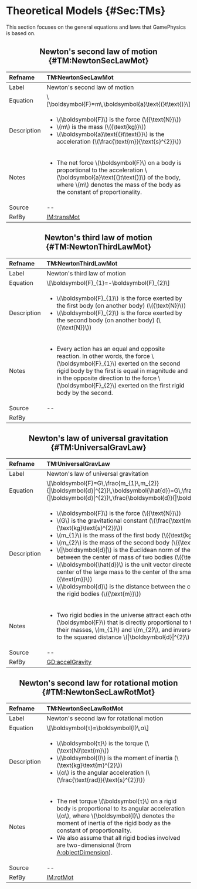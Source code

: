 # Theoretical Models {#Sec:TMs}

This section focuses on the general equations and laws that GamePhysics is based on.

<div align="center">

## Newton's second law of motion {#TM:NewtonSecLawMot}

</div>

|Refname    |TM:NewtonSecLawMot                                                                                                                                                                                                                  |
|:----------|:-----------------------------------------------------------------------------------------------------------------------------------------------------------------------------------------------------------------------------------|
|Label      |Newton's second law of motion                                                                                                                                                                                                       |
|Equation   |\\[\boldsymbol{F}=m\\,\boldsymbol{a}\text{(}t\text{)}\\]                                                                                                                                                                            |
|Description|<ul><li>\\(\boldsymbol{F}\\) is the force (\\({\text{N}}\\))</li><li>\\(m\\) is the mass (\\({\text{kg}}\\))</li><li>\\(\boldsymbol{a}\text{(}t\text{)}\\) is the acceleration (\\(\frac{\text{m}}{\text{s}^{2}}\\))</li></ul>      |
|Notes      |<ul><li>The net force \\(\boldsymbol{F}\\) on a body is proportional to the acceleration \\(\boldsymbol{a}\text{(}t\text{)}\\) of the body, where \\(m\\) denotes the mass of the body as the constant of proportionality.</li></ul>|
|Source     |--                                                                                                                                                                                                                                  |
|RefBy      |[IM:transMot](./SecIMs.md#IM:transMot)                                                                                                                                                                                              |

<div align="center">

## Newton's third law of motion {#TM:NewtonThirdLawMot}

</div>

|Refname    |TM:NewtonThirdLawMot                                                                                                                                                                                                                                                                                          |
|:----------|:-------------------------------------------------------------------------------------------------------------------------------------------------------------------------------------------------------------------------------------------------------------------------------------------------------------|
|Label      |Newton's third law of motion                                                                                                                                                                                                                                                                                  |
|Equation   |\\[\boldsymbol{F}\_{1}=-\boldsymbol{F}\_{2}\\]                                                                                                                                                                                                                                                                |
|Description|<ul><li>\\(\boldsymbol{F}\_{1}\\) is the force exerted by the first body (on another body) (\\({\text{N}}\\))</li><li>\\(\boldsymbol{F}\_{2}\\) is the force exerted by the second body (on another body) (\\({\text{N}}\\))</li></ul>                                                                        |
|Notes      |<ul><li>Every action has an equal and opposite reaction. In other words, the force \\(\boldsymbol{F}\_{1}\\) exerted on the second rigid body by the first is equal in magnitude and in the opposite direction to the force \\(\boldsymbol{F}\_{2}\\) exerted on the first rigid body by the second.</li></ul>|
|Source     |--                                                                                                                                                                                                                                                                                                            |
|RefBy      |                                                                                                                                                                                                                                                                                                              |

<div align="center">

## Newton's law of universal gravitation {#TM:UniversalGravLaw}

</div>

|Refname    |TM:UniversalGravLaw                                                                                                                                                                                                                                                                                                                                                                                                                                                                                                                                                                                                                                                                                                           |
|:----------|:-----------------------------------------------------------------------------------------------------------------------------------------------------------------------------------------------------------------------------------------------------------------------------------------------------------------------------------------------------------------------------------------------------------------------------------------------------------------------------------------------------------------------------------------------------------------------------------------------------------------------------------------------------------------------------------------------------------------------------|
|Label      |Newton's law of universal gravitation                                                                                                                                                                                                                                                                                                                                                                                                                                                                                                                                                                                                                                                                                         |
|Equation   |\\[\boldsymbol{F}=G\\,\frac{m\_{1}\\,m\_{2}}{\|\boldsymbol{d}\|^{2}}\\,\boldsymbol{\hat{d}}=G\\,\frac{m\_{1}\\,m\_{2}}{\|\boldsymbol{d}\|^{2}}\\,\frac{\boldsymbol{d}}{\|\boldsymbol{d}\|}\\]                                                                                                                                                                                                                                                                                                                                                                                                                                                                                                                                 |
|Description|<ul><li>\\(\boldsymbol{F}\\) is the force (\\({\text{N}}\\))</li><li>\\(G\\) is the gravitational constant (\\(\frac{\text{m}^{3}}{\text{kg}\text{s}^{2}}\\))</li><li>\\(m\_{1}\\) is the mass of the first body (\\({\text{kg}}\\))</li><li>\\(m\_{2}\\) is the mass of the second body (\\({\text{kg}}\\))</li><li>\\(\|\boldsymbol{d}\|\\) is the Euclidean norm of the distance between the center of mass of two bodies (\\({\text{m}}\\))</li><li>\\(\boldsymbol{\hat{d}}\\) is the unit vector directed from the center of the large mass to the center of the smaller mass (\\({\text{m}}\\))</li><li>\\(\boldsymbol{d}\\) is the distance between the center of mass of the rigid bodies (\\({\text{m}}\\))</li></ul>|
|Notes      |<ul><li>Two rigid bodies in the universe attract each other with a force \\(\boldsymbol{F}\\) that is directly proportional to the product of their masses, \\(m\_{1}\\) and \\(m\_{2}\\), and inversely proportional to the squared distance \\(\|\boldsymbol{d}\|^{2}\\) between them.</li></ul>                                                                                                                                                                                                                                                                                                                                                                                                                            |
|Source     |--                                                                                                                                                                                                                                                                                                                                                                                                                                                                                                                                                                                                                                                                                                                            |
|RefBy      |[GD:accelGravity](./SecGDs.md#GD:accelGravity)                                                                                                                                                                                                                                                                                                                                                                                                                                                                                                                                                                                                                                                                                |

<div align="center">

## Newton's second law for rotational motion {#TM:NewtonSecLawRotMot}

</div>

|Refname    |TM:NewtonSecLawRotMot                                                                                                                                                                                                                                                                                                                                                    |
|:----------|:------------------------------------------------------------------------------------------------------------------------------------------------------------------------------------------------------------------------------------------------------------------------------------------------------------------------------------------------------------------------|
|Label      |Newton's second law for rotational motion                                                                                                                                                                                                                                                                                                                                |
|Equation   |\\[\boldsymbol{τ}=\boldsymbol{I}\\,α\\]                                                                                                                                                                                                                                                                                                                                  |
|Description|<ul><li>\\(\boldsymbol{τ}\\) is the torque (\\(\text{N}\text{m}\\))</li><li>\\(\boldsymbol{I}\\) is the moment of inertia (\\(\text{kg}\text{m}^{2}\\))</li><li>\\(α\\) is the angular acceleration (\\(\frac{\text{rad}}{\text{s}^{2}}\\))</li></ul>                                                                                                                    |
|Notes      |<ul><li>The net torque \\(\boldsymbol{τ}\\) on a rigid body is proportional to its angular acceleration \\(α\\), where \\(\boldsymbol{I}\\) denotes the moment of inertia of the rigid body as the constant of proportionality.</li><li>We also assume that all rigid bodies involved are two-dimensional (from [A:objectDimension](./SecAssumps.md#assumpOD)).</li></ul>|
|Source     |--                                                                                                                                                                                                                                                                                                                                                                       |
|RefBy      |[IM:rotMot](./SecIMs.md#IM:rotMot)                                                                                                                                                                                                                                                                                                                                       |
